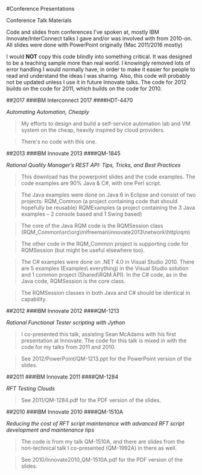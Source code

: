 #Conference Presentations

Conference Talk Materials

Code and slides from conferences I've spoken at, mostly IBM Innovate/InterConnect talks I gave and/or was involved with from 2010-on.
All slides were done with PowerPoint originally (Mac 2011/2016 mostly)

I would **NOT** copy this code blindly into something critical.
It was designed to be a teaching sample more than real world.
I knowingly removed lots of error handling I would normally have, in order to make it easier for people to read and understand the ideas I was sharing.
Also, this code will probably not be updated unless I use it in future Innovate talks.
The code for 2012 builds on the code for 2011, which builds on the code for 2010.

##2017
###IBM Interconnect 2017
####HDT-4470

*Automating Automation, Cheaply*

>My efforts to design and build a self-service automation lab and VM system on the cheap, heavily inspired by cloud providers.

>There's no code with this one.

##2013
###IBM Innovate 2013
####QM-1845

*Rational Quality Manager’s REST API: Tips, Tricks, and Best Practices*

>This download has the powerpoint slides and the code examples. 
The code examples are 90% Java & C#, with one Perl script.

>The Java examples were done on Java 6 in Eclipse and consist of two projects:
RQM_Common (a project containing code that should hopefully be reusable)
RQMExamples (a project containing the 3 Java examples – 2 console based and 1 Swing based)

>The core of the Java RQM code is the RQMSession class (RQM_Common\src\org\mlfreeman\innovate2013\network\http\rqm)

>The other code in the RQM_Common project is supporting code for RQMSession (but might be useful elsewhere too).

>The C# examples were done on .NET 4.0 in Visual Studio 2010.
>There are 5 examples  (Examples\ everything) in the Visual Studio solution and 1 common project (Shared\RQM.API).
>In the C# code, as in the Java code, RQMSession is the core class.

>The RQMSession classes in both Java and C# should be identical in capability.

##2012
###IBM Innovate 2012 
####QM-1213

*Rational Functional Tester scripting with Jython*

>I co-presented this talk, assisting Sean McAdams with his first presentation at Innovate.
The code for this talk is mixed in with the code for my talks from 2011 and 2010.

>See 2012/PowerPoint/QM-1213.ppt for the PowerPoint version of the slides.

##2011
###IBM Innovate 2011 
####QM-1284

*RFT Testing Clouds*

>See 2011/QM-1284.pdf for the PDF version of the slides.

##2010
###IBM Innovate 2010
####QM-1510A

*Reducing the cost of RFT script maintenance with advanced RFT script development and maintenance tips*

>The code is from my talk QM-1510A, and there are slides from the non-technical talk I co-presented (QM-1992A) in there as well.

>See 2010/Innovate2010_QM-1510A.pdf for the PDF version of the slides.
